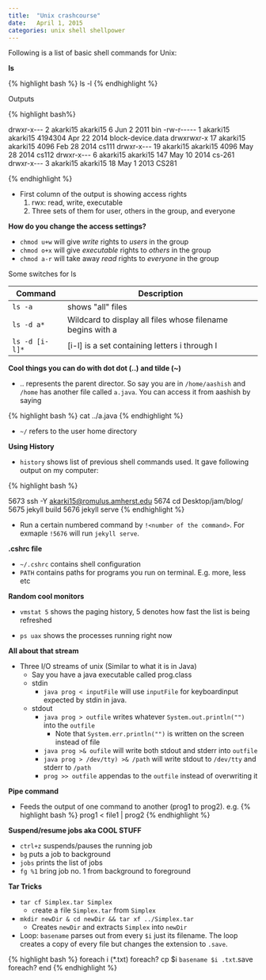 ```yaml
---
title:  "Unix crashcourse"
date:   April 1, 2015
categories: unix shell shellpower
---
```


Following is a list of basic shell commands for Unix:

**ls**

{% highlight bash %}
ls -l 
{% endhighlight %}

Outputs 

{% highlight bash%}

drwxr-x---   2 akarki15 akarki15       6 Jun  2  2011 bin
-rw-r-----   1 akarki15 akarki15 4194304 Apr 22  2014 block-device.data
drwxrwxr-x  17 akarki15 akarki15    4096 Feb 28  2014 cs111
drwxr-x---  19 akarki15 akarki15    4096 May 28  2014 cs112
drwxr-x---   6 akarki15 akarki15     147 May 10  2014 cs-261
drwxr-x---   3 akarki15 akarki15      18 May  1  2013 CS281

{% endhighlight %}

* First column of the output is showing access rights
	1. rwx: read, write, executable
	2. Three sets of them for user, others in the group, and everyone

**How do you change the access settings?**

- `chmod u+w` will give _write_ rights to _users_ in the group
- `chmod o+x` will give _executable_ rights to _others_ in the group
- `chmod a-r` will take away _read_ rights to _everyone_ in the group


Some switches for ls

| Command	    | Description		 										 |
|---------------|------------------------------------------------------------|
| `ls -a`		    | shows "all" files 										 |
| `ls -d a*`      | Wildcard to display all files whose filename begins with a |
| `ls -d [i-l]*`  | [i-l] is a set containing letters i through l 			 |
 
	
**Cool things you can do with dot dot (..) and tilde (~)** 

- .. represents the parent director. So say you are in `/home/aashish` and `/home` has another file called `a.java`. You can access it from aashish by saying 
	
{% highlight bash %}
	cat ../a.java
{% endhighlight %}


* `~/` refers to the user home directory

**Using History** 

- `history` shows list of previous shell commands used. It gave following output on my computer: 

{% highlight bash %}

 5673  ssh -Y akarki15@romulus.amherst.edu
 5674  cd Desktop/jam/blog/
 5675  jekyll build
 5676  jekyll serve
{% endhighlight %}

- Run a certain numbered command by `!<number of the command>`. For exmaple `!5676` will run `jekyll serve`. 

**.cshrc file**


- `~/.cshrc` contains shell configuration 
- `PATH` contains paths for programs you run on terminal. E.g. more, less etc

**Random cool monitors**

- `vmstat 5` shows the paging history, 5 denotes how fast the list is being refreshed

- `ps uax` shows the processes running right now 

**All about that stream**

- Three I/O streams of unix (Similar to what it is in Java)
	- Say you have a java executable called prog.class
	- stdin 
		- `java prog < inputFile` will use `inputFile` for keyboardinput expected by stdin in java. 
	- stdout		
		- `java prog > outfile` writes whatever `System.out.println("")` into the `outfile` 		
			- Note that `System.err.println("")` is written on the screen instead of file
		- `java prog >& oufile` will write both stdout and stderr into `outfile`
		- `java prog > /dev/tty) >& /path` will write stdout to `/dev/tty` and stderr to `/path`
		- `prog >> outfile` appendas to the `outfile` instead of overwriting it 


**Pipe command**

- Feeds the output of one command to another (prog1 to prog2). e.g. 
{% highlight bash %}
	prog1 < file1 | prog2
{% endhighlight %}



**Suspend/resume jobs aka COOL STUFF**

- `ctrl+z` suspends/pauses the running job
- `bg` puts a job to background
- `jobs` prints the list of jobs
- `fg %1` bring job no. 1 from background to foreground  

**Tar Tricks**

- `tar cf Simplex.tar Simplex`
	- `c`reate a `f`ile `Simplex.tar` from `Simplex`
- `mkdir newDir & cd newDir && tar xf ../Simplex.tar`
	- Creates `newDir` and extracts `Simplex` into `newDir`
- Loop: `basename` parses out from every `$i` just its filename. The loop creates a copy of every file but changes the extension to `.save`.

{% highlight bash %}
foreach i (*.txt)
	foreach? cp $i `basename $i .txt`.save
	foreach? end
{% endhighlight %}

